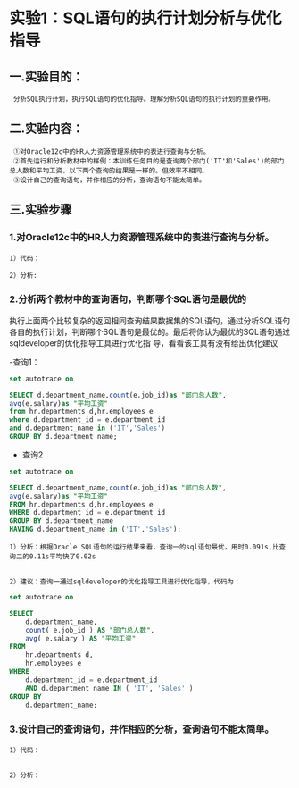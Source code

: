 # 实验1：SQL语句的执行计划分析与优化指导

## 一.实验目的：
     分析SQL执行计划，执行SQL语句的优化指导。理解分析SQL语句的执行计划的重要作用。

## 二.实验内容：
     ①对Oracle12c中的HR人力资源管理系统中的表进行查询与分析。
     ②首先运行和分析教材中的样例：本训练任务目的是查询两个部门('IT'和'Sales')的部门总人数和平均工资，以下两个查询的结果是一样的。但效率不相同。
     ③设计自己的查询语句，并作相应的分析，查询语句不能太简单。

## 三.实验步骤
### 1.对Oracle12c中的HR人力资源管理系统中的表进行查询与分析。
    1）代码：
    
    2）分析:
    
### 2.分析两个教材中的查询语句，判断哪个SQL语句是最优的 

  执行上面两个比较复杂的返回相同查询结果数据集的SQL语句，通过分析SQL语句各自的执行计划，判断哪个SQL语句是最优的。最后将你认为最优的SQL语句通过sqldeveloper的优化指导工具进行优化指  导，看看该工具有没有给出优化建议
    
-查询1：

```SQL
set autotrace on

SELECT d.department_name,count(e.job_id)as "部门总人数",
avg(e.salary)as "平均工资"
from hr.departments d,hr.employees e
where d.department_id = e.department_id
and d.department_name in ('IT','Sales')
GROUP BY d.department_name;
```

- 查询2

```SQL
set autotrace on

SELECT d.department_name,count(e.job_id)as "部门总人数",
avg(e.salary)as "平均工资"
FROM hr.departments d,hr.employees e
WHERE d.department_id = e.department_id
GROUP BY d.department_name
HAVING d.department_name in ('IT','Sales');
```

    1）分析：根据Oracle SQL语句的运行结果来看，查询一的sql语句最优，用时0.091s,比查询二的0.11s平均快了0.02s
      
      
    2）建议：查询一通过sqldeveloper的优化指导工具进行优化指导，代码为：
    
```SQL
set autotrace on

SELECT
	d.department_name,
	count( e.job_id ) AS "部门总人数",
	avg( e.salary ) AS "平均工资" 
FROM
	hr.departments d,
	hr.employees e 
WHERE
	d.department_id = e.department_id 
	AND d.department_name IN ( 'IT', 'Sales' ) 
GROUP BY
	d.department_name;

```
 
    
    
### 3.设计自己的查询语句，并作相应的分析，查询语句不能太简单。  
    1）代码：
    
    
    2）分析：
    
    
    
         
   




